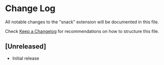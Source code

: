 # Change Log

All notable changes to the "snack" extension will be documented in this file.

Check [Keep a Changelog](http://keepachangelog.com/) for recommendations on how to structure this file.

## [Unreleased]

- Initial release